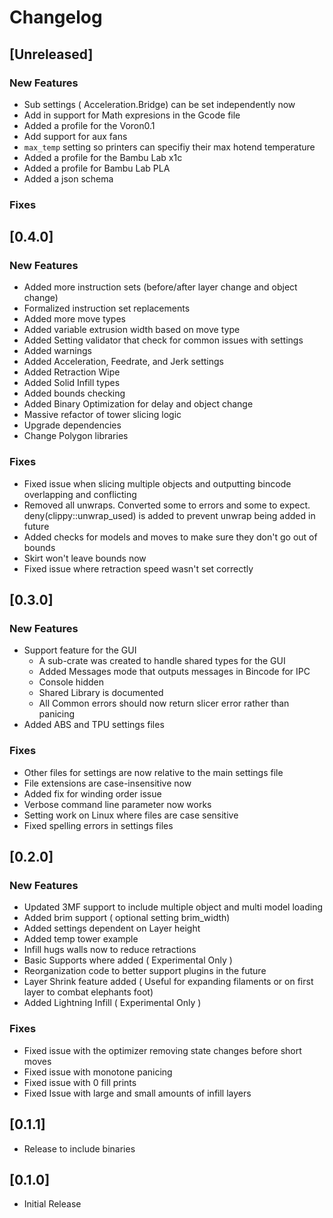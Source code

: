 # Changelog

## [Unreleased]
### New Features
- Sub settings ( Acceleration.Bridge) can be set independently now
- Add in support for Math expresions in the Gcode file
- Added a profile for the Voron0.1
- Add support for aux fans
- `max_temp` setting so printers can specifiy their max hotend temperature
- Added a profile for the Bambu Lab x1c
- Added a profile for Bambu Lab PLA
- Added a json schema

### Fixes

## [0.4.0]
### New Features
- Added more instruction sets (before/after layer change and object change)
- Formalized instruction set replacements
- Added more move types
- Added variable extrusion width based on move type
- Added Setting validator that check for common issues with settings
- Added warnings
- Added Acceleration, Feedrate, and Jerk settings
- Added Retraction Wipe
- Added Solid Infill types
- Added bounds checking
- Added Binary Optimization for delay and object change
- Massive refactor of tower slicing logic
- Upgrade dependencies
- Change Polygon libraries 

### Fixes
- Fixed issue when slicing multiple objects and outputting bincode overlapping and conflicting 
- Removed all unwraps. Converted some to errors and some to expect. deny(clippy::unwrap_used) is added to prevent unwrap being added in future
- Added checks for models and moves to make sure they don't go out of bounds
- Skirt won't leave bounds now
- Fixed issue where retraction speed wasn't set correctly

## [0.3.0]
### New Features
- Support feature for the GUI
  - A sub-crate was created to handle shared types for the GUI
  - Added Messages mode that outputs messages in Bincode for IPC
  - Console hidden
  - Shared Library is documented
  - All Common errors should now return slicer error rather than panicing
- Added ABS and TPU settings files

### Fixes
- Other files for settings are now relative to the main settings file
- File extensions are case-insensitive now
- Added fix for winding order issue 
- Verbose command line parameter now works
- Setting work on Linux where files are case sensitive
- Fixed spelling errors in settings files

## [0.2.0]
### New Features
- Updated 3MF support to include multiple object and multi model loading
- Added brim support ( optional setting brim_width)
- Added settings dependent on Layer height
- Added temp tower example
- Infill hugs walls now to reduce retractions
- Basic Supports where added ( Experimental Only )
- Reorganization code to better support plugins in the future
- Layer Shrink feature added ( Useful for expanding filaments or on first layer to combat elephants foot)
- Added Lightning Infill ( Experimental Only )

### Fixes
- Fixed issue with the optimizer removing state changes before short moves
- Fixed issue with monotone panicing
- Fixed issue with 0 fill prints
- Fixed Issue with large and small amounts of infill layers

## [0.1.1]
- Release to include binaries 

## [0.1.0]
- Initial Release